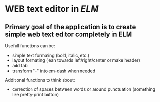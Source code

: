 # WEB text editor in _ELM_ 

## Primary goal of the application is to create simple web text editor completely in ELM

Usefull functions can be: 
- simple text formating (bold, italic, etc.)
- layout formating (lean towards left/right/center or make header)
- add tab
- transform "-" into em-dash when needed 

Additional functions to think about:
- correction of spaces between words or around punctuation (something like pretty-print button) 



